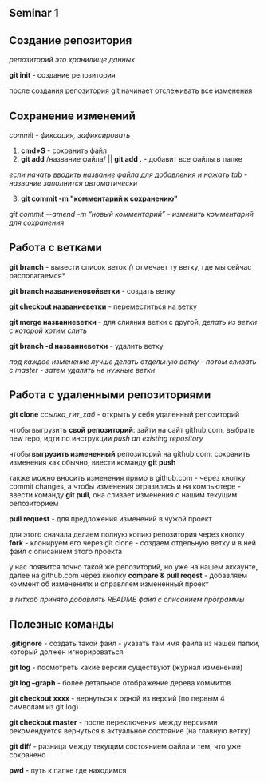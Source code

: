 ## Seminar 1

## Создание репозитория

*репозиторий это хранилище данных*

**git init** - создание репозитория

после создания репозитория git начинает отслеживать все изменения

## Сохранение изменений

*commit - фиксация, зафиксировать*

1. **cmd+S** - сохранить файл
2. **git add** /название файла/
|| **git add .** - добавит все файлы в папке

*если начать вводить название файла для добавления и нажать tab - название заполнится автоматически*

3. **git commit -m "комментарий к сохранению"** 

*git commit --amend -m “новый комментарий” - изменить комментарий для сохранения*

## Работа с ветками

**git branch** - вывести список веток
*(*) отмечает ту ветку, где мы сейчас располагаемся*

**git branch названиеновойветки** - создать ветку

**git checkout названиеветки** - переместиться на ветку

**git merge названиеветки** - для слияния ветки с другой, *делать из ветки с которой хотим слить*

**git branch -d названиеветки** - удалить ветку

*под каждое изменение лучше делать отдельную ветку - потом сливать с master - затем удалять не нужные
ветки*

## Работа с удаленными репозиториями

**git clone** *ссылка_гит_хаб* - открыть у себя удаленный репозиторий

чтобы выгрузить **свой репозиторий**: зайти на сайт github.com, выбрать new repo, идти по инструкции *push an existing repository*

чтобы **выгрузить измененный** репозиторий на github.com: сохранить изменения как обычно, ввести команду **git push** 

также можно вносить изменения прямо в github.com - через кнопку commit changes, а
чтобы изменения отразились и на компьютере - ввести команду **git pull**, она сливает изменения с нашим текущим репозиторием

**pull request** - для предложения изменений в чужой проект

для этого сначала делаем полную копию репозитория через кнопку **fork** - клонируем его через git clone - создаем отдельную ветку и в ней файл с описанием этого проекта

у нас появится точно такой же репозиторий, но уже на нашем аккаунте,
далее на github.com через кнопку **compare & pull reqest** - добавляем коммент об изменениях и оправляем измененный проект

*в гитхаб принято добавлять README файл с описанием программы*

## Полезные команды

**.gitignore** - создать такой файл - указать там имя файла из нашей папки, который должен игнорироваться

**git log** - посмотреть какие версии существуют (журнал изменений)

**git log –graph** - более детальное отображение дерева коммитов

**git checkout xxxx** - вернуться к одной из версий (по первым 4 символам из git log)

**git checkout master** - после переключения между версиями рекомендуется вернуться в актуальное состояние (на главную ветку)

**git diff** - разница между текущим состоянием файла и тем, что уже сохранено

**pwd** - путь к папке где находимся
